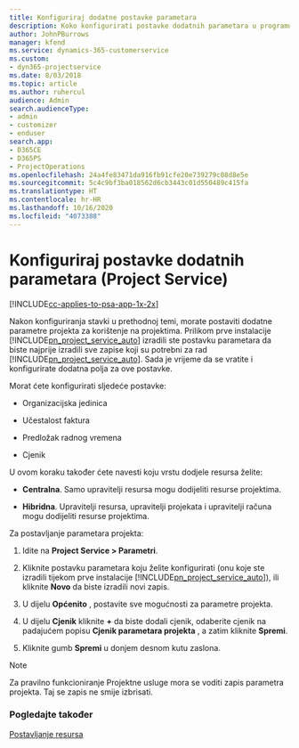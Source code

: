 ```yaml
---
title: Konfiguriraj dodatne postavke parametara
description: Koko konfigurirati postavke dodatnih parametara u programu Project Service
author: JohnPBurrows
manager: kfend
ms.service: dynamics-365-customerservice
ms.custom:
- dyn365-projectservice
ms.date: 8/03/2018
ms.topic: article
ms.author: ruhercul
audience: Admin
search.audienceType:
- admin
- customizer
- enduser
search.app:
- D365CE
- D365PS
- ProjectOperations
ms.openlocfilehash: 24a4fe83471da916fb91cfe20e739279c08d8e5e
ms.sourcegitcommit: 5c4c9bf3ba018562d6cb3443c01d550489c415fa
ms.translationtype: HT
ms.contentlocale: hr-HR
ms.lasthandoff: 10/16/2020
ms.locfileid: "4073388"
---
```

# <a name="configure-additional-parameter-settings-project-service"></a>Konfiguriraj postavke dodatnih parametara (Project Service)

[!INCLUDE[cc-applies-to-psa-app-1x-2x](../includes/cc-applies-to-psa-app-1x-2x.md)]

Nakon konfiguriranja stavki u prethodnoj temi, morate postaviti dodatne parametre projekta za korištenje na projektima. Prilikom prve instalacije [!INCLUDE[pn_project_service_auto](../includes/pn-project-service-auto.md)] izradili ste postavku parametara da biste najprije izradili sve zapise koji su potrebni za rad [!INCLUDE[pn_project_service_auto](../includes/pn-project-service-auto.md)]. Sada je vrijeme da se vratite i konfigurirate dodatna polja za ove postavke.  
  
 Morat ćete konfigurirati sljedeće postavke:  
  
-   Organizacijska jedinica  
  
-   Učestalost faktura  
  
-   Predložak radnog vremena  
  
-   Cjenik  
 
U ovom koraku također ćete navesti koju vrstu dodjele resursa želite:  
  
- **Centralna**. Samo upravitelji resursa mogu dodijeliti resurse projektima.  
  
- **Hibridna**. Upravitelji resursa, upravitelji projekata i upravitelji računa mogu dodijeliti resurse projektima.  
  
 
Za postavljanje parametara projekta:  
  
1. Idite na **Project Service > Parametri**.  
  
2. Kliknite postavku parametara koju želite konfigurirati (onu koje ste izradili tijekom prve instalacije [!INCLUDE[pn_project_service_auto](../includes/pn-project-service-auto.md)]), ili kliknite **Novo** da biste izradili novi zapis.  
  
3. U dijelu **Općenito** , postavite sve mogućnosti za parametre projekta.  
  
4. U dijelu **Cjenik** kliknite **+** da biste dodali cjenik, odaberite cjenik na padajućem popisu **Cjenik parametara projekta** , a zatim kliknite **Spremi**.  
  
5. Kliknite gumb **Spremi** u donjem desnom kutu zaslona.  

> [!NOTE]
> Za pravilno funkcioniranje Projektne usluge mora se voditi zapis parametra projekta. Taj se zapis ne smije izbrisati.

### <a name="see-also"></a>Pogledajte također  
 [Postavljanje resursa](../psa/set-up-resources.md)
